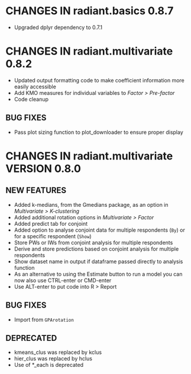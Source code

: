# CHANGES IN radiant.basics 0.8.7

* Upgraded dplyr dependency to 0.7.1

# CHANGES IN radiant.multivariate 0.8.2

* Updated output formatting code to make coefficient information more easily accessible
* Add KMO measures for individual variables to _Factor > Pre-factor_
* Code cleanup

## BUG FIXES

* Pass plot sizing function to plot_downloader to ensure proper display

# CHANGES IN radiant.multivariate VERSION 0.8.0

## NEW FEATURES

- Added k-medians, from the Gmedians package, as an option in _Multivariate > K-clustering_
- Added additional rotation options in _Multivariate > Factor_
- Added predict tab for conjoint
- Added option to analyse conjoint data for multiple respondents (`By`) or for a specific respondent (`Show`)
- Store PWs or IWs from conjoint analysis for multiple respondents
- Derive and store predictions based on conjoint analysis for multiple respondents
- Show dataset name in output if dataframe passed directly to analysis function
- As an alternative to using the Estimate button to run a model you can now also use CTRL-enter or CMD-enter
- Use ALT-enter to put code into R > Report

## BUG FIXES

- Import from `GPArotation`

## DEPRECATED

- kmeans_clus was replaced by kclus
- hier_clus was replaced by hclus
- Use of *_each is deprecated
